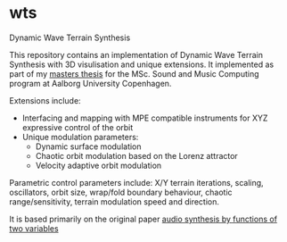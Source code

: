 # wts
Dynamic Wave Terrain Synthesis

This repository contains an implementation of Dynamic Wave Terrain Synthesis with 3D visulisation and unique extensions. 
It implemented as part of my [masters thesis](https://projekter.aau.dk/projekter/files/286179553/thesisReport.pdf) for the MSc. Sound and Music Computing program at Aalborg University Copenhagen. 

Extensions include:
- Interfacing  and mapping with MPE compatible instruments for XYZ expressive control of the orbit
- Unique modulation parameters:
  - Dynamic surface modulation
  - Chaotic orbit modulation based on the Lorenz attractor
  - Velocity adaptive orbit modulation

Parametric control parameters include: X/Y terrain iterations, scaling, oscillators, orbit size, wrap/fold boundary behaviour, chaotic range/sensitivity, terrain modulation speed and direction. 


It is based primarily on the original paper [audio synthesis by functions of two variables](http://www.aes.org/e-lib/browse.cfm?elib=3815)
